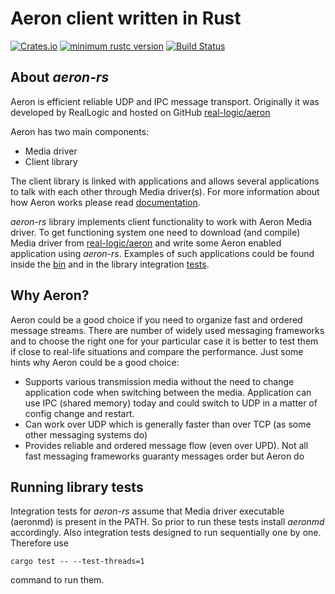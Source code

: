 # Aeron client written in Rust

[![Crates.io](https://img.shields.io/crates/v/aeron-rs)](https://crates.io/crates/aeron-rs)
[![minimum rustc version](https://img.shields.io/badge/rustc-1.82+-green.svg)](https://blog.rust-lang.org/2024/10/17/Rust-1.82.0.html)
[![Build Status](https://travis-ci.org/UnitedTraders/aeron-rs.svg?branch=master)](https://travis-ci.org/UnitedTraders/aeron-rs)

## About *aeron-rs*
Aeron is efficient reliable UDP and IPC message transport. Originally it was developed by RealLogic 
and hosted on GitHub [real-logic/aeron](https://github.com/real-logic/aeron)

Aeron has two main components: 
* Media driver
* Client library

The client library is linked with applications and allows several applications to talk with each
other through Media driver(s). For more information about how Aeron works please read 
[documentation](https://github.com/real-logic/aeron/wiki).

*aeron-rs* library implements client functionality to work with Aeron Media driver. To get functioning system
one need to download (and compile) Media driver from [real-logic/aeron](https://github.com/real-logic/aeron) and write
some Aeron enabled application using *aeron-rs*. 
Examples of such applications could be found inside the [bin](https://github.com/UnitedTraders/aeron-rs/tree/master/src/bin) and
in the library integration [tests](https://github.com/UnitedTraders/aeron-rs/tree/master/tests).

## Why Aeron?
Aeron could be a good choice if you need to organize fast and ordered message streams. There are number
of widely used messaging frameworks and to choose the right one for your particular case it is better to test 
them if close to real-life situations and compare the performance. 
Just some hints why Aeron could be a good choice:
* Supports various transmission media without the need to change application code when switching between the media. 
Application can use IPC (shared memory) today and could switch to UDP in a matter of config change and restart.
* Can work over UDP which is generally faster than over TCP (as some other messaging systems do)
* Provides reliable and ordered message flow (even over UPD). Not all fast messaging frameworks guaranty messages order but Aeron do

## Running library tests
Integration tests for *aeron-rs* assume that Media driver executable (aeronmd) is present in the PATH. So prior
to run these tests install *aeronmd* accordingly.
Also integration tests designed to run sequentially one by one. Therefore use 
```
cargo test -- --test-threads=1
```
command to run them.
